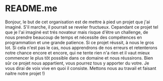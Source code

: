 # README.me

Bonjour, le but de cet organisation est de mettre à pied un projet que j'ai imaginé. S'il marche, il pourrait se reveler
fructueux. Cepandant ce projet tel que je l'ai imaginé est trés novateur mais risque d'être un challenge, 
de nous prendre beaucoup de temps et nécessite des compétences en programmation et une grande patience. 
Si ce projet réussit, à nous le gros lot. Si cela n'est pas le cas, nous apprendrons de nos erreurs et
retenterons notre chance encore et encore, qui ne tente rien n'a rien et il vaut mieux commencer le plus tôt possible dans
ce domaine et nous réussirons. Bien sûr ce projet nous appartient, vous pourrez tous y apporter du votre. 
Je vous dirai de voix vive en quoi il consiste. 
Mettons nous au travail et faisant naitre notre projet !)
